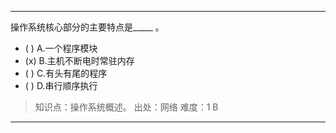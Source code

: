 ---
操作系统核心部分的主要特点是_____ 。
- ( ) A.一个程序模块 
- (x) B.主机不断电时常驻内存 
- ( ) C.有头有尾的程序 
- ( ) D.串行顺序执行

> 知识点：操作系统概述。
> 出处：网络
> 难度：1
> B

---